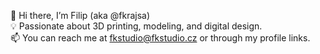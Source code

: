 👋 Hi there, I’m Filip (aka @fkrajsa) <br>
💡 Passionate about 3D printing, modeling, and digital design. <br>
📫 You can reach me at fkstudio@fkstudio.cz or through my profile links. <br>

<!---
fkrajsa/fkrajsa is a ✨ special ✨ repository because its `README.md` (this file) appears on your GitHub profile.
You can click the Preview link to take a look at your changes.
--->
